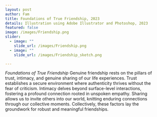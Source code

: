 ```yaml
---
layout: post
author: Fam 
title: Foundations of True Friendship, 2023 
details: Illustration using Adobe Illustrator and Photoshop, 2023
featured: false
image: /images/Friendship.png
slider:
  - image: ""
    slide_url: /images/Friendship.png
  - image: ""
    slide_url: /images/Friendship_sketch.png

---
```

*Foundations of True Friendship* Genuine friendship rests on the pillars of trust, intimacy, and genuine sharing of our life experiences. 
Trust establishes a secure environment where authenticity thrives without the fear of criticism. Intimacy delves beyond surface-level interactions, fostering a profound connection rooted in unspoken empathy. 
Sharing allows us to invite others into our world, knitting enduring connections through our collective moments. 
Collectively, these factors lay the groundwork for robust and meaningful friendships.